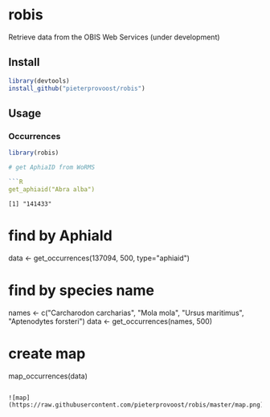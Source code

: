 # robis

Retrieve data from the OBIS Web Services (under development)

## Install

```R
library(devtools)
install_github("pieterprovoost/robis")
```

## Usage
### Occurrences

```R
library(robis)

# get AphiaID from WoRMS

```R
get_aphiaid("Abra alba")
```

```text
[1] "141433"
```

# find by AphiaId

data <- get_occurrences(137094, 500, type="aphiaid")

# find by species name

names <- c("Carcharodon carcharias", "Mola mola", "Ursus maritimus", "Aptenodytes forsteri")
data <- get_occurrences(names, 500)

# create map

map_occurrences(data)
```

![map](https://raw.githubusercontent.com/pieterprovoost/robis/master/map.png)
